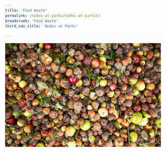 ```yaml
---
title: 'Food Waste'
permalink: /nodes-at-parks/nodes-at-parks5/
breadcrumb: 'Food Waste'
third_nav_title: 'Nodes at Parks'

---
```


![](../images/nodes-at-parks-09-min.jpg)